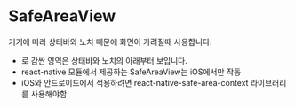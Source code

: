 # SafeAreaView

기기에 따라 상태바와 노치 때문에 화면이 가려질때 사용합니다.

- <SafeAreaView></SafeAreaView> 로 감싼 영역은 상태바와 노치의 아래부터 보입니다.
- react-native 모듈에서 제공하는 SafeAreaView는 iOS에서만 작동
- iOS와 안드로이드에서 적용하려면 react-native-safe-area-context 라이브러리를 사용해야함
